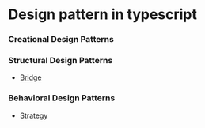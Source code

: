 # Design pattern in typescript


### Creational Design Patterns

### Structural Design Patterns
* [Bridge](\src\structural-patterns\bridge)

### Behavioral Design Patterns
* [Strategy](src/behavioral-patterns/strategy)


